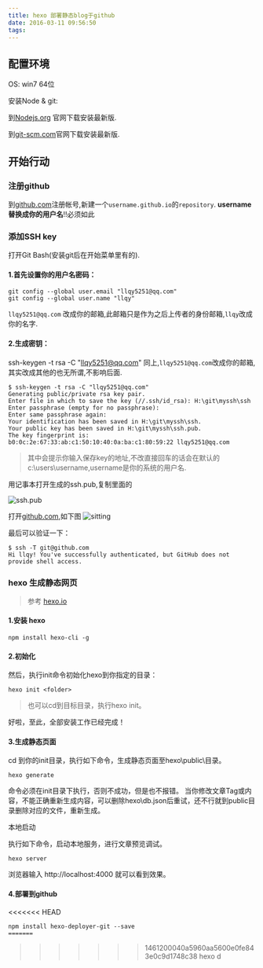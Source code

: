 ```yaml
---
title: hexo 部署静态blog于github
date: 2016-03-11 09:56:50
tags:
---
```

## **配置环境**
OS: win7 64位

安装Node & git:

到[Nodejs.org](http://nodejs.org/) 官网下载安装最新版.

到[git-scm.com](http://www.git-scm.com/)官网下载安装最新版.
## 开始行动
### 注册github
到[github.com](github.com)注册帐号,新建一个`username.github.io`的`repository`.
**username替换成你的用户名**!!必须如此

### 添加SSH key
打开Git Bash(安装git后在开始菜单里有的).
#### 1.首先设置你的用户名密码：
```
git config --global user.email "llqy5251@qq.com"
git config --global user.name "llqy"
```
`llqy5251@qq.com` 改成你的邮箱,此邮箱只是作为之后上传者的身份邮箱,`llqy`改成你的名字.
#### 2.生成密钥：
ssh-keygen -t rsa -C "llqy5251@qq.com"
同上,`llqy5251@qq.com`改成你的邮箱,其实改成其他的也无所谓,不影响后面.
```
$ ssh-keygen -t rsa -C "llqy5251@qq.com"
Generating public/private rsa key pair.
Enter file in which to save the key (//.ssh/id_rsa): H:\git\myssh\ssh
Enter passphrase (empty for no passphrase):
Enter same passphrase again:
Your identification has been saved in H:\git\myssh\ssh.
Your public key has been saved in H:\git\myssh\ssh.pub.
The key fingerprint is:
b0:0c:2e:67:33:ab:c1:50:10:40:0a:ba:c1:80:59:22 llqy5251@qq.com
```
>其中会提示你输入保存key的地址,不改直接回车的话会在默认的c:\users\username,username是你的系统的用户名.

用记事本打开生成的ssh.pub,复制里面的

![ssh.pub](https://neqxoq-sn3301.files.1drv.com/y3m_cGA2-vhx6XwyVvnS5CmYZZpiOtGZMwHU0XpBgoClJYvFJFo7gEJA_JsemD6TvWdaqLjtr2TY91Ygcd91d-w3GbYsa8GTPfq8MOqJkeu_Z1S6jqJQ1VW0c4FQmjQ_tl0-kBc0TX7DmqCRmmIdo2LQzytSX6oTy2A41IHgkJhc4M?width=663&height=118&cropmode=none)

打开[github.com](github.com),如下图
![sitting](https://npqxoq-sn3301.files.1drv.com/y3mrELEkYbSwCqAyCHyoPQTml9emIgIn5UiuqDMtLjsdp_TjGAAM113BHZIbIRh04bNbCExugKOuDYyMNzTsw0JyGPRh2UoxMPd5h3EAjdz8w5_CmoQBYX1yBbBRubrhGOwAkxYf2uwS55bgfLAvItYOPy-T0yNbs91J0fTR9pvQ5U?width=885&height=662&cropmode=none)

最后可以验证一下：
```
$ ssh -T git@github.com
Hi llqy! You've successfully authenticated, but GitHub does not provide shell access.
```
### hexo 生成静态网页
> 参考 [hexo.io](https://hexo.io/zh-cn/)

#### 1.安装 hexo
```
npm install hexo-cli -g
```
#### 2.初始化

然后，执行init命令初始化hexo到你指定的目录：
```
hexo init <folder>
```
> 也可以cd到目标目录，执行hexo init。

好啦，至此，全部安装工作已经完成！

#### 3.生成静态页面

cd 到你的init目录，执行如下命令，生成静态页面至hexo\public\目录。
```
hexo generate
```
命令必须在init目录下执行，否则不成功，但是也不报错。
当你修改文章Tag或内容，不能正确重新生成内容，可以删除hexo\db.json后重试，还不行就到public目录删除对应的文件，重新生成。

本地启动

执行如下命令，启动本地服务，进行文章预览调试。
```
hexo server
```
浏览器输入 http://localhost:4000 就可以看到效果。

#### 4.部署到github
<<<<<<< HEAD

```
npm install hexo-deployer-git --save
=======
```
>>>>>>> 1461200040a5960aa5600e0fe843e0c9d1748c38
hexo d
```